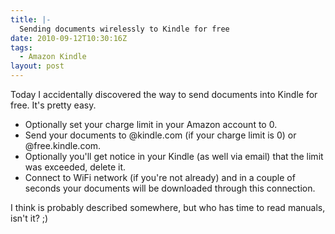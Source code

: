 ```yaml
---
title: |-
  Sending documents wirelessly to Kindle for free
date: 2010-09-12T10:30:16Z
tags:
  - Amazon Kindle
layout: post
---
```

Today I accidentally discovered the way to send documents into Kindle for free. It's pretty easy.

* Optionally set your charge limit in your Amazon account to 0.
* Send your documents to <your selected name>@kindle.com (if your charge limit is 0) or <your selected name>@free.kindle.com.
* Optionally you'll get notice in your Kindle (as well via email) that the limit was exceeded, delete it.
* Connect to WiFi network (if you're not already) and in a couple of seconds your documents will be downloaded through this connection.

I think is probably described somewhere, but who has time to read manuals, isn't it? ;)